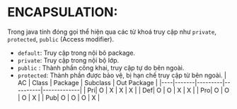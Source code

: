# ENCAPSULATION:
Trong java tính đóng gọi thể hiện qua các từ khoá truy cập như `private`, `protected`, `public` (Access modifier).

- `default`: Truy cập trong nội bô package.
- `private`: Truy cập trong nội bộ lớp.
- `public` : Thành phần công khai, truy cập tự do bên ngoài.
- `protected`: Thành phần được bảo vệ, bị hạn chế truy cập từ bên ngoài.
    | AC | Class | Package | Subclass | Out Package |
    |----|-------|---------|----------|-------------|
    | Pri|   O   |    X    |     X    |      X      |
    | Def|   O   |    O    |     X    |      X      |
    | Pro|   O   |    O    |     O    |      X      |
    | Pub|   O   |    O    |     O    |      X      |